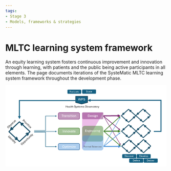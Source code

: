 ```yaml
---
tags:
- Stage 3
- Models, frameworks & strategies
---
```


# MLTC learning system framework 

An equity learning system fosters continuous improvement and innovation through learning, with patients and the public being active participants in all elements. The page documents iterations of the SysteMatic MLTC learning system framework throughout the development phase. 


![Innovation hub learning system design process](../assets/eoi-design-process.png)
